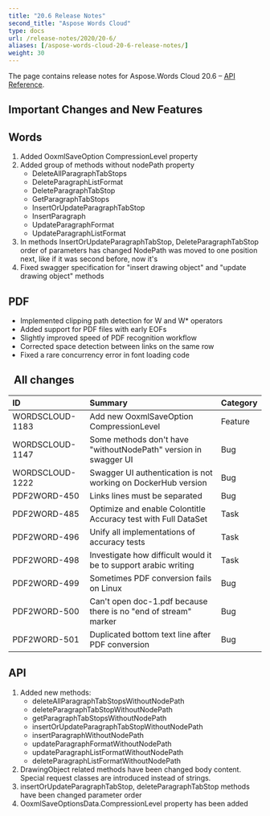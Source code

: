 ```yaml
---
title: "20.6 Release Notes"
second_title: "Aspose Words Cloud"
type: docs
url: /release-notes/2020/20-6/
aliases: [/aspose-words-cloud-20-6-release-notes/]
weight: 30
---
```


The page contains release notes for Aspose.Words Cloud 20.6 – [API Reference](https://apireference.aspose.cloud/words/).

## Important Changes and New Features

## Words

1. Added OoxmlSaveOption CompressionLevel property
2. Added group of methods without nodePath property
   - DeleteAllParagraphTabStops
   - DeleteParagraphListFormat
   - DeleteParagraphTabStop
   - GetParagraphTabStops
   - InsertOrUpdateParagraphTabStop
   - InsertParagraph
   - UpdateParagraphFormat
   - UpdateParagraphListFormat
3. In methods InsertOrUpdateParagraphTabStop, DeleteParagraphTabStop order of parameters has changed NodePath was moved to one position next, like if it was second before, now it's
4. Fixed swagger specification for "insert drawing object" and "update drawing object" methods

## PDF

- Implemented clipping path detection for W and W\* operators
- Added support for PDF files with early EOFs
- Slightly improved speed of PDF recognition workflow
- Corrected space detection between links on the same row
- Fixed a rare concurrency error in font loading code

## ` `All changes

|ID|Summary|Category|
| :- | :- | :- |
|WORDSCLOUD-1183|Add new OoxmlSaveOption CompressionLevel|Feature|
|WORDSCLOUD-1147|Some methods don't have "withoutNodePath" version in swagger UI|Bug|
|WORDSCLOUD-1222|Swagger UI authentication is not working on DockerHub version|Bug|
|PDF2WORD-450 |Links lines must be separated |Bug|
|PDF2WORD-485 |Optimize and enable Colontitle Accuracy test with Full DataSet |Task|
|PDF2WORD-496 |Unify all implementations of accuracy tests |Task |
|PDF2WORD-498 |Investigate how difficult would it be to support arabic writing |Task|
|PDF2WORD-499 |Sometimes PDF conversion fails on Linux |Bug|
|PDF2WORD-500 |Can't open doc-1.pdf because there is no "end of stream" marker |Bug|
|PDF2WORD-501 |Duplicated bottom text line after PDF conversion |Bug|

## API

1. Added new methods:
   - deleteAllParagraphTabStopsWithoutNodePath
   - deleteParagraphTabStopWithoutNodePath
   - getParagraphTabStopsWithoutNodePath
   - insertOrUpdateParagraphTabStopWithoutNodePath
   - insertParagraphWithoutNodePath
   - updateParagraphFormatWithoutNodePath
   - updateParagraphListFormatWithoutNodePath
   - deleteParagraphListFormatWithoutNodePath
2. DrawingObject related methods have been changed body content. Special request classes are introduced instead of strings.
3. insertOrUpdateParagraphTabStop, deleteParagraphTabStop methods have been changed parameter order
4. OoxmlSaveOptionsData.CompressionLevel property has been added

